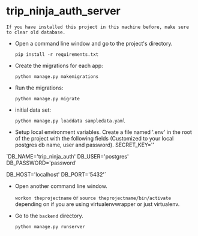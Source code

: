 # trip_ninja_auth_server

  `If you have installed this project in this machine before, make sure to clear old database.`

- Open a command line window and go to the project's directory.
  
  `pip install -r requirements.txt`

- Create the migrations for each app: 
  
  `python manage.py makemigrations`

- Run the migrations:

  `python manage.py migrate`

- initial data set:

  `python manage.py loaddata sampledata.yaml`
  
- Setup local environment variables. Create a file named '.env' in the root of the project with the following fields (Customized to your local postgres db name, user and password).
SECRET_KEY=''

`DB_NAME='trip_ninja_auth'
DB_USER='postgres'
DB_PASSWORD='password'

DB_HOST='localhost'
DB_PORT='5432'`

- Open another command line window.

  `workon theprojectname` or `source theprojectname/bin/activate` depending on if you are using virtualenvwrapper or just virtualenv.
- Go to the `backend` directory.

  `python manage.py runserver`
